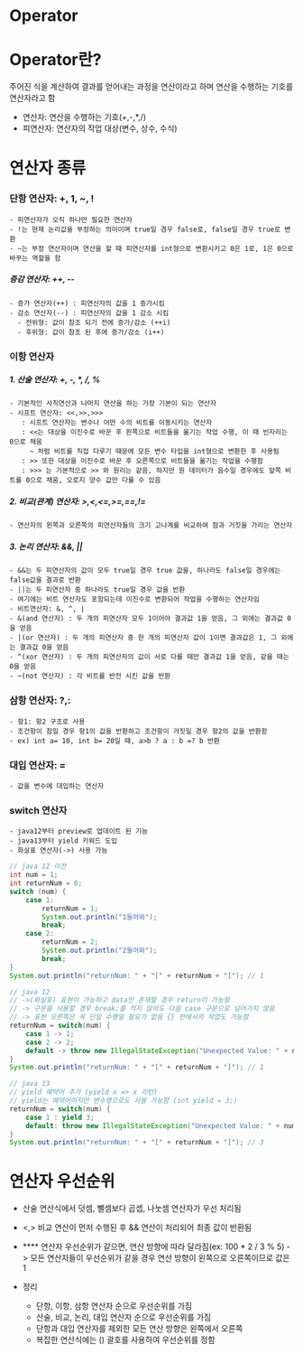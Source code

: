 # Operator
# Operator란?
주어진 식을 계산하여 결과를 얻어내는 과정을 연산이라고 하며 연산을 수행하는 기호를 연산자라고 함
- 연산자: 연산을 수행하는 기호(+,-,*,/)
- 피연산자: 연산자의 작업 대상(변수, 상수, 수식)

# 연산자 종류
### 단항 연산자: +, 1, ~, !
    - 피연산자가 오직 하나만 필요한 연산자
    - !는 현재 논리값을 부정하는 의미이며 true일 경우 false로, false일 경우 true로 변환
    - ~는 부정 연산자이며 연산을 할 때 피연산자를 int형으로 변환시키고 0은 1로, 1은 0으로 바꾸는 역할을 함

##### 증감 연산자: ++, --
    - 증가 연산자(++) : 피연산자의 값을 1 증가시킴
    - 감소 연산자(--) : 피연산자의 값을 1 감소 시킴
      - 전위형: 값이 참조 되기 전에 증가/감소 (++i)
      - 후위형: 값이 참조 된 후에 증가/감소 (i++)

### 이항 연산자
##### 1. 산술 연산자: +, -, *, /, %
    - 기본적인 사칙연산과 나머지 연산을 하는 가장 기본이 되는 연산자
    - 시프트 연산자: <<,>>,>>>
       : 시프트 연산자는 변수나 어떤 수의 비트를 이동시키는 연산자
       : <<는 대상을 이진수로 바꾼 후 왼쪽으로 비트들을 옮기는 작업 수행, 이 때 빈자리는 0으로 채움
         ~ 처럼 비트를 직접 다루기 때문에 모든 변수 타입을 int형으로 변환한 후 사용됨
       : >> 또한 대상을 이진수로 바꾼 후 오른쪽으로 비트들을 옮기는 작업을 수행함
       : >>> 는 기본적으로 >> 와 원리는 같음, 하지만 원 데이터가 음수일 경우에도 앞쪽 비트를 0으로 채움, 오로지 양수 값만 다룰 수 있음

##### 2. 비교(관계) 연산자: >,<,<=,>=,==,!=
    - 연산자의 왼쪽과 오른쪽의 피연산자들의 크기 고나계를 비교하여 참과 거짓을 가리는 연산자

##### 3. 논리 연산자: &&, ||
    - &&는 두 피연산자의 값이 모두 true일 경우 true 값을, 하나라도 false일 경우에는 false값을 결과로 반환
    - ||는 두 피연산자 중 하나라도 true일 경우 값을 반환
    - 여기에는 비트 연산자도 포함되는데 이진수로 변환되어 작업을 수행하는 연산자임
    - 비트연산자: &, ^, |
    - &(and 연산자) : 두 개의 피연산자 모두 1이어야 결과값 1을 얻음, 그 외에는 결과값 0을 얻음
    - |(or 연산자) : 두 개의 피연산자 중 한 개의 피연산자 값이 1이면 결과값은 1, 그 외에는 결과값 0을 얻음
    - ^(xor 연산자) : 두 개의 피연산자의 값이 서로 다를 때만 결과값 1을 얻음, 같을 때는 0을 얻음
    - ~(not 연산자) : 각 비트를 반전 시킨 값을 반환

### 삼항 연산자: ?,:
    - 항1: 항2 구조로 사용
    - 조건항이 참일 경우 항1의 값을 반환하고 조건항이 거짓일 경우 항2의 값을 반환함
    - ex) int a= 10, int b= 20일 때, a>b ? a : b =? b 반환

### 대입 연산자: =
    - 값을 변수에 대입하는 연산자

### switch 연산자
    - java12부터 preview로 업데이트 된 기능
    - java13부터 yield 키워드 도입
    - 화살표 연산자(->) 사용 가능

```java
// java 12 이전
int num = 1;
int returnNum = 0;
switch (num) {
    case 1:
        returnNum = 1;
        System.out.println("1들어와");
        break;
    case 2:
        returnNum = 2;
        System.out.println("2들어와");
        break;
}
System.out.println("returnNum: " + "[" + returnNum + "]"); // 1

// java 12
// ->(화살표) 표현이 가능하고 data만 존재할 경우 return이 가능함
// -> 구문을 사용할 경우 break;를 적지 않아도 다음 case 구문으로 넘어가지 않음
// -> 표현 오른쪽은 꼭 단일 수행일 필요가 없음 {} 안에서의 작업도 가능함
returnNum = switch(num) {
    case 1 -> 1;
    case 2 -> 2;
    default -> throw new IllegalStateException("Unexpected Value: " + num);
}
System.out.println("returnNum: " + "[" + returnNum + "]"); // 1

// java 13
// yield 예약어 추가 (yield x => x 리턴)
// yield는 예약어이지만 변수명으로도 사용 가능함 (int yield = 3;)
returnNum = switch(num) {
    case 1 : yield 3;
    default: throw new IllegalStateException("Unexpected Value: " + num);
}
System.out.println("returnNum: " + "[" + returnNum + "]"); // 3
```

# 연산자 우선순위
- 산술 연산식에서 덧셈, 뺄셈보다 곱셉, 나눗셈 연산자가 우선 처리됨
- <,> 비교 연산이 먼저 수행된 후 && 연산이 처리되어 최종 값이 반환됨
- **** 연산자 우선순위가 같으면, 연산 방향에 따라 달라짐(ex: 100 * 2 / 3 % 5)
    -> 모든 연산자들이 우선순위가 같을 경우 연산 방향이 왼쪽으로 오른쪽이므로 값은 1
    
- 정리
    - 단항, 이항, 삼항 연산자 순으로 우선순위를 가짐
    - 산술, 비교, 논리, 대입 연산자 순으로 우선순위를 가짐
    - 단항과 대입 연산자를 제외한 모든 연산 방향은 왼쪽에서 오른쪽
    - 복잡한 연산식에는 () 괄호를 사용하여 우선순위를 정함
